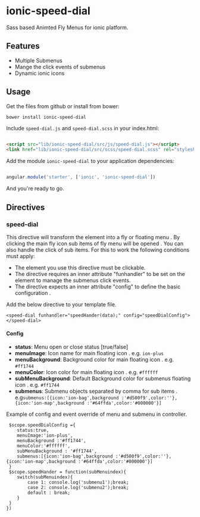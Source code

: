 # ionic-speed-dial

Sass based Animted Fly Menus for ionic platform.

## Features

* Multiple Submenus
* Mange the click events of submenus
* Dynamic ionic icons


## Usage

Get the files from github or install from bower:
```
bower install ionic-speed-dial
```


Include `speed-dial.js` and `speed-dial.scss`  in your index.html:

```html

<script src="lib/ionic-speed-dial/src/js/speed-dial.js"></script>
<link href="lib/ionic-speed-dial/src/scss/speed-dial.scss" rel="stylesheet">

```


Add the module `ionic-speed-dial` to your application dependencies:

```javascript

angular.module('starter', ['ionic', 'ionic-speed-dial'])

```

And you're ready to go.


## Directives

### speed-dial

This directive will transform the element into a fly or floating menu . By clicking the main fly icon sub items of fly menu will be opened . You can also handle the click of sub items.
For this to work the following conditions must apply:

* The element you use this directive must be clickable.
* The directive requires an inner attribute "funhandler" to be set on the element to manage the submenus click events.
* The directive expects an inner attribute "config" to define the basic configuration .

Add the below directive to your template file. 
```
<speed-dial funhandler="speedHander(data);" config="speedDialConfig"></speed-dial>
```
#### Config
* __status__: Menu open or close status [true/false]
* __menuImage__: Icon name for main floating icon . e.g. ```ion-plus``` 
* __menuBackground__: Background color for main floating icon .  e.g. ```#ff1744``` 
* __menuColor__: Icon color for main floating icon . e.g. ```#ffffff```
* __subMenuBackground__: Default Background color for submenus floating icon .  e.g. `#ff1744` 
* __submenus__: Submenu objects separated by comma for sub items  . e.g`submenus:[{icon:'ion-bag',background :'#d500f9',color:''},{icon:'ion-map',background :'#64ffda',color:'#000000'}]`

Example of config and event override of menu and submenu in controller.
```
 $scope.speedDialConfig ={
	status:true,
	menuImage:'ion-plus',
	menuBackground :'#ff1744',
	menuColor:'#ffffff',
	subMenuBackground : '#ff1744',
	submenus:[{icon:'ion-bag',background :'#d500f9',color:''},{icon:'ion-map',background :'#64ffda',color:'#000000'}]
 }
 $scope.speedHander = function(subMenuindex){
	switch(subMenuindex){
		case 1: console.log('submenu1');break;
		case 2: console.log('submenu2');break;
		default : break;
	}
 }
})
```
